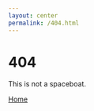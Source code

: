 ```yaml
---
layout: center
permalink: /404.html
---
```


# 404

This is not a spaceboat.

<div class="mt3">
  <a href="{{ site.baseurl }}/" class="button button-blue button-big">Home</a>
</div>
